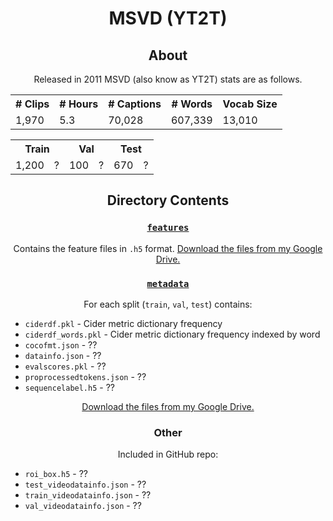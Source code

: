 <h1 align="center">MSVD (YT2T)</h1>
<h2 align="center">About</h2>

<p align="center">Released in 2011 MSVD (also know as YT2T) stats are as follows.</p>
<table>
    <tr>
        <th># Clips</th>
        <th># Hours</th>
        <th># Captions</th>
        <th># Words</th>
        <th>Vocab Size</th>
    </tr>
    <tr>
        <td>1,970</td>
        <td>5.3</td>
        <td>70,028</td>
        <td>607,339</td>
        <td>13,010</td>
    </tr>
</table>

<table>
    <tr>
        <th colspan="2">Train</th>
        <th colspan="2">Val</th>
        <th colspan="2">Test</th>
    </tr>
    <tr>
        <td>1,200</td>
        <td>?</td>
        <td>100</td>
        <td>?</td>
        <td>670</td>
        <td>?</td>
    </tr>
</table>


<h2 align="center">Directory Contents</h2>
<h3 align="center"><code><a href="features">features</a></code></h3>
<p align="center">Contains the feature files in <code>.h5</code> format. <a href="https://drive.google.com/drive/folders/1JS3V8fwQySpfJ-Ob1eTs9WJ1b4UwNTwj?usp=sharing">Download the files from my Google Drive.</a></p>

<h3 align="center"><code><a href="metadata">metadata</a></code></h3>
<p align="center">For each split (<code>train</code>, <code>val</code>, <code>test</code>) contains:</p>
<ul>
    <li><code>ciderdf.pkl</code> - Cider metric dictionary frequency</li>
    <li><code>ciderdf_words.pkl</code> - Cider metric dictionary frequency indexed by word</li>
    <li><code>cocofmt.json</code> - ??</li>
    <li><code>datainfo.json</code> - ??</li>
    <li><code>evalscores.pkl</code> - ??</li>
    <li><code>proprocessedtokens.json</code> - ??</li>
    <li><code>sequencelabel.h5</code> - ??</li>
</ul>

<p align="center"><a href="https://drive.google.com/drive/folders/1HFrRVlt7Izn7Fzn1T_W8MoI3_Isl35bM?usp=sharing">Download the files from my Google Drive.</a></p>

<h3 align="center">Other</h3>
<p align="center">Included in GitHub repo:</p>
<ul>
    <li><code>roi_box.h5</code> - ??</li>
    <li><code>test_videodatainfo.json</code> - ??</li>
    <li><code>train_videodatainfo.json</code> - ??</li>
    <li><code>val_videodatainfo.json</code> - ??</li>
</ul>